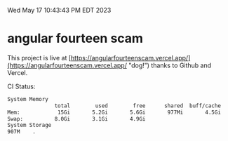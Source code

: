 Wed May 17 10:43:43 PM EDT 2023

# angular fourteen scam


This project is live at [https://angularfourteenscam.vercel.app/](https://angularfourteenscam.vercel.app/ "dog!") thanks to Github and Vercel.

CI Status: 

```bash
System Memory
               total        used        free      shared  buff/cache   available
Mem:            15Gi       5.2Gi       5.6Gi       977Mi       4.5Gi       8.8Gi
Swap:          8.0Gi       3.1Gi       4.9Gi
System Storage
907M	.
```
```bash
